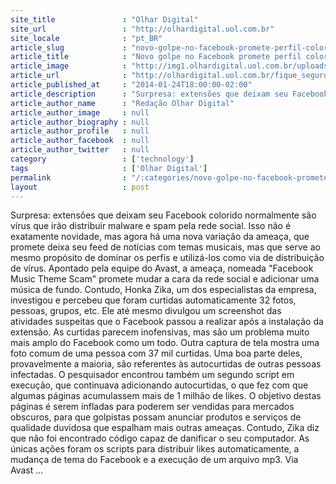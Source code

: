 ```yaml
---
site_title               : "Olhar Digital"
site_url                 : "http://olhardigital.uol.com.br"
site_locale              : "pt_BR"
article_slug             : "novo-golpe-no-facebook-promete-perfil-colorido-e-musica-de-fundo"
article_title            : "Novo golpe no Facebook promete perfil colorido e música de fundo"
article_image            : "http://img1.olhardigital.uol.com.br/uploads/acervo_imagens/2014/01/20140124175934_660_420.jpg"
article_url              : "http://olhardigital.uol.com.br/fique_seguro/noticia/novo-golpe-no-facebook-promete-perfil-colorido-e-musica-de-fundo/39960"
article_published_at     : "2014-01-24T18:00:00-02:00"
article_description      : "Surpresa: extensões que deixam seu Facebook colorido normalmente são vírus que irão distribuir malware e spam pela rede social. Isso não é exatamente novidade, mas agora há uma nova variação da ameaça, que promete deixa seu feed de notícias com temas musicais, mas que serve ao mesmo propósito de dominar os perfis e utilizá-los como via de distribuição de vírus. Apontado pela equipe do Avast, a ameaça, nomeada 'Facebook Music Theme Scam' promete mudar a cara da rede social e adicionar uma música de fundo. Contudo, Honka Zika, um dos especialistas da empresa, investigou e percebeu que foram curtidas automaticamente 32 fotos, pessoas, grupos, etc. Ele até mesmo divulgou um screenshot das atividades suspeitas que o Facebook passou a realizar após a instalação da extensão. As curtidas parecem inofensivas, mas são um problema muito mais amplo do Facebook como um todo. Outra captura de tela mostra uma foto comum de uma pessoa com 37 mil curtidas. Uma boa parte deles, provavelmente a maioria, são referentes às autocurtidas de outras pessoas infectadas. O pesquisador encontrou também um segundo script em execução, que continuava adicionando autocurtidas, o que fez com que algumas páginas acumulassem mais de 1 milhão de likes. O objetivo destas páginas é serem infladas para poderem ser vendidas para mercados obscuros, para que golpistas possam anunciar produtos e serviços de qualidade duvidosa que espalham mais outras ameaças. Contudo, Zika diz que não foi encontrado código capaz de danificar o seu computador. As únicas ações foram os scripts para distribuir likes automaticamente, a mudança de tema do Facebook e a execução de um arquivo mp3. Via Avast ..."
article_author_name      : "Redação Olhar Digital"
article_author_image     : null
article_author_biography : null
article_author_profile   : null
article_author_facebook  : null
article_author_twitter   : null
category                 : ['technology']
tags                     : ['Olhar Digital']
permalink                : "/:categories/novo-golpe-no-facebook-promete-perfil-colorido-e-musica-de-fundo/"
layout                   : post
---
```


Surpresa: extensões que deixam seu Facebook colorido normalmente são vírus que irão distribuir malware e spam pela rede social. Isso não é exatamente novidade, mas agora há uma nova variação da ameaça, que promete deixa seu feed de notícias com temas musicais, mas que serve ao mesmo propósito de dominar os perfis e utilizá-los como via de distribuição de vírus. Apontado pela equipe do Avast, a ameaça, nomeada "Facebook Music Theme Scam" promete mudar a cara da rede social e adicionar uma música de fundo. Contudo, Honka Zika, um dos especialistas da empresa, investigou e percebeu que foram curtidas automaticamente 32 fotos, pessoas, grupos, etc. Ele até mesmo divulgou um screenshot das atividades suspeitas que o Facebook passou a realizar após a instalação da extensão. As curtidas parecem inofensivas, mas são um problema muito mais amplo do Facebook como um todo. Outra captura de tela mostra uma foto comum de uma pessoa com 37 mil curtidas. Uma boa parte deles, provavelmente a maioria, são referentes às autocurtidas de outras pessoas infectadas. O pesquisador encontrou também um segundo script em execução, que continuava adicionando autocurtidas, o que fez com que algumas páginas acumulassem mais de 1 milhão de likes. O objetivo destas páginas é serem infladas para poderem ser vendidas para mercados obscuros, para que golpistas possam anunciar produtos e serviços de qualidade duvidosa que espalham mais outras ameaças. Contudo, Zika diz que não foi encontrado código capaz de danificar o seu computador. As únicas ações foram os scripts para distribuir likes automaticamente, a mudança de tema do Facebook e a execução de um arquivo mp3. Via Avast ...
